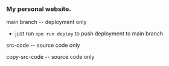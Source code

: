 ### My personal website.

main branch -- deployment only
- just run `npm run deploy` to push deployment to main branch

src-code -- source code only

copy-src-code -- source code only
